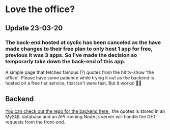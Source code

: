 # Love the office?

## Update 23-03-20
### The back-end hosted at cyclic has been canceled as the have made changes to their free plan to only host 1 app for free, previous it was 3 apps. So I've made the decision so temporarly take down the back-end of this app.

A simple page that fetches famous (?) quotes from the hit tv-show 'the office'. Please have some patience while trying it out as the backend is hosted on a free tier service, that isn't were fast. But it works! 👍🏼

## Backend

[You can check out the repo for the backend here ](https://github.com/nilssoncjonas/office-api-backend), the quotes is stored in an MySQL database and an API running Node.js server will handle the GET requests from the front-end.


